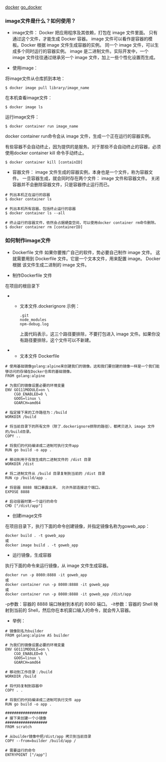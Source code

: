 [docker](http://www.ruanyifeng.com/blog/2018/02/docker-tutorial.html)
[go_docker](https://www.liwenzhou.com/posts/Go/how_to_deploy_go_app_using_docker/#autoid-0-2-1)
### image文件是什么？如何使用？
+ image文件：
Docker 把应用程序及其依赖，打包在 image 文件里面。
只有通过这个文件，才能生成 Docker 容器。
image 文件可以看作是容器的模板。Docker 根据 image 文件生成容器的实例。
同一个 image 文件，可以生成多个同时运行的容器实例。
image 是二进制文件。实际开发中，一个 image 文件往往通过继承另一个 image 文件，加上一些个性化设置而生成。

+ 使用image：

将image文件从仓库抓到本地：

    $ docker image pull library/image_name

在本机查看image文件：

    $ docker image ls

运行image文件：

    $ docker container run image_name

docker container run命令会从 image 文件，生成一个正在运行的容器实例。

有些容器不会自动终止，因为提供的是服务。对于那些不会自动终止的容器，必须使用docker container kill 命令手动终止。

    $ docker container kill [containID]

+ 容器文件：
image 文件生成的容器实例，本身也是一个文件，称为容器文件。
一旦容器生成，就会同时存在两个文件： image 文件和容器文件。
关闭容器并不会删除容器文件，只是容器停止运行而已。

```
# 列出本机正在运行的容器
$ docker container ls

# 列出本机所有容器，包括终止运行的容器
$ docker container ls --all

# 终止运行的容器文件，依然会占据硬盘空间，可以使用docker container rm命令删除。
$ docker container rm [containerID]
```
### 如何制作image文件
+ Dockerfile 文件
如果你要推广自己的软件，势必要自己制作 image 文件。
这就需要用到 Dockerfile 文件。它是一个文本文件，用来配置 image。
Docker 根据 该文件生成二进制的 image 文件。

+ 制作Dockerfile 文件

在项目的根目录下

+ + 文本文件.dockerignore
    示例：

        .git
        node_modules
        npm-debug.log
    上面代码表示，这三个路径要排除，不要打包进入 image 文件。如果你没有路径要排除，这个文件可以不新建。

+ + 文本文件 Dockerfile

```
# 使用基础镜像golang:alpine来创建我们的镜像。这和我们要创建的镜像一样是一个我们能够访问的存储在Docker仓库的基础镜像。
FROM golang:alpine

# 为我们的镜像设置必要的环境变量
ENV GO111MODULE=on \
    CGO_ENABLED=0 \
    GOOS=linux \
    GOARCH=amd64

# 指定接下来的工作路径为：/build
WORKDIR /build

# 将当前目录下的所有文件（除了.dockerignore排除的路径），都拷贝进入 image 文件的/build目录。
COPY ..

# 将我们的代码编译成二进制可执行文件app
RUN go build -o app .

# 移动到用于存放生成的二进制文件的 /dist 目录
WORKDIR /dist

# 将二进制文件从 /build 目录复制到当前的 /dist 目录
RUN cp /build/app .

# 将容器 8888 端口暴露出来， 允许外部连接这个端口。
EXPOSE 8888

# 启动容器时第一个运行的命令
CMD ["/dist/app"]
```
+ 创建image文件

在项目目录下，执行下面的命令创建镜像，并指定镜像名称为goweb_app：

    docker build . -t goweb_app
    或
    docker image build . -t goweb_app

+ 运行镜像，生成容器

执行下面的命令来运行镜像，从 image 文件生成容器。

    docker run -p 8080:8888 -it goweb_app
    或
    docker container run -p 8080:8888 -it goweb_app
    或
    docker container run -p 8080:8888 -it goweb_app /dist/app

-p参数：容器的 8888 端口映射到本机的 8080 端口。
-it参数：容器的 Shell 映射到当前的 Shell，然后你在本机窗口输入的命令，就会传入容器。

+ 举例：
```
# 镜像别名为builder
FROM golang:alpine AS builder

# 为我们的镜像设置必要的环境变量
ENV GO111MODULE=on \
    CGO_ENABLED=0 \
    GOOS=linux \
    GOARCH=amd64

# 移动到工作目录：/build
WORKDIR /build

# 将代码复制到容器中
COPY . .

# 将我们的代码编译成二进制可执行文件 app
RUN go build -o app .

###################
# 接下来创建一个小镜像
###################
FROM scratch

# 从builder镜像中把/dist/app 拷贝到当前目录
COPY --from=builder /build/app /

# 需要运行的命令
ENTRYPOINT ["/app"]
```